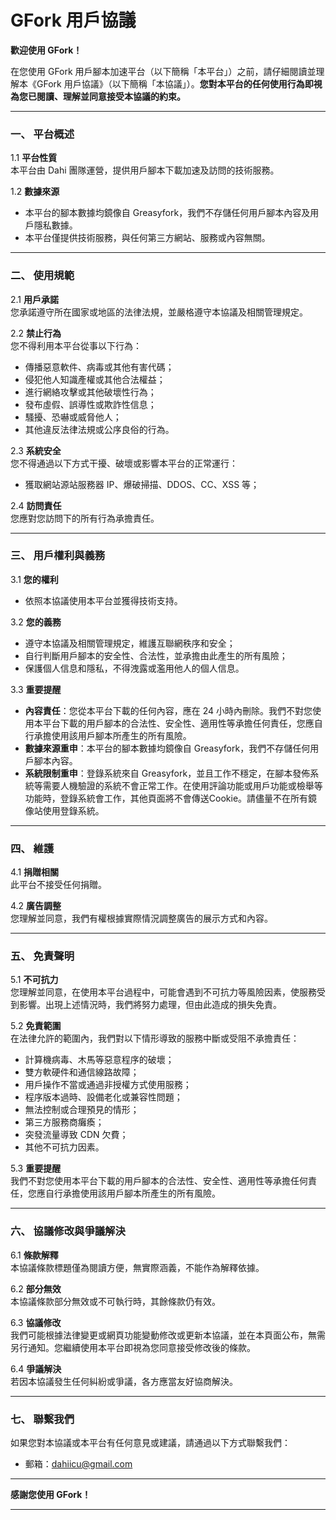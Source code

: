 # **GFork 用戶協議**

**歡迎使用 GFork！**

在您使用 GFork 用戶腳本加速平台（以下簡稱「本平台」）之前，請仔細閱讀並理解本《GFork 用戶協議》（以下簡稱「本協議」）。**您對本平台的任何使用行為即視為您已閱讀、理解並同意接受本協議的約束。**

---

### **一、 平台概述**

1.1 **平台性質**  
本平台由 Dahi 團隊運營，提供用戶腳本下載加速及訪問的技術服務。

1.2 **數據來源**  
- 本平台的腳本數據均鏡像自 Greasyfork，我們不存儲任何用戶腳本內容及用戶隱私數據。  
- 本平台僅提供技術服務，與任何第三方網站、服務或內容無關。

---

### **二、 使用規範**

2.1 **用戶承諾**  
您承諾遵守所在國家或地區的法律法規，並嚴格遵守本協議及相關管理規定。

2.2 **禁止行為**  
您不得利用本平台從事以下行為：
- 傳播惡意軟件、病毒或其他有害代碼；
- 侵犯他人知識產權或其他合法權益；
- 進行網絡攻擊或其他破壞性行為；
- 發布虛假、誤導性或欺詐性信息；
- 騷擾、恐嚇或威脅他人；
- 其他違反法律法規或公序良俗的行為。

2.3 **系統安全**  
您不得通過以下方式干擾、破壞或影響本平台的正常運行：
- 獲取網站源站服務器 IP、爆破掃描、DDOS、CC、XSS 等；

2.4 **訪問責任**  
您應對您訪問下的所有行為承擔責任。

---

### **三、 用戶權利與義務**

3.1 **您的權利**  
- 依照本協議使用本平台並獲得技術支持。

3.2 **您的義務**  
- 遵守本協議及相關管理規定，維護互聯網秩序和安全；
- 自行判斷用戶腳本的安全性、合法性，並承擔由此產生的所有風險；
- 保護個人信息和隱私，不得洩露或濫用他人的個人信息。

3.3 **重要提醒**  
- **內容責任**：您從本平台下載的任何內容，應在 24 小時內刪除。我們不對您使用本平台下載的用戶腳本的合法性、安全性、適用性等承擔任何責任，您應自行承擔使用該用戶腳本所產生的所有風險。
- **數據來源重申**：本平台的腳本數據均鏡像自 Greasyfork，我們不存儲任何用戶腳本內容。
- **系統限制重申**：登錄系統來自 Greasyfork，並且工作不穩定，在腳本發佈系統等需要人機驗證的系統不會正常工作。在使用評論功能或用戶功能或檢舉等功能時，登錄系統會工作，其他頁面將不會傳送Cookie。請儘量不在所有鏡像站使用登錄系統。

---

### **四、 維護**

4.1 **捐贈相關**  
此平台不接受任何捐贈。

4.2 **廣告調整**  
您理解並同意，我們有權根據實際情況調整廣告的展示方式和內容。

---

### **五、 免責聲明**

5.1 **不可抗力**  
您理解並同意，在使用本平台過程中，可能會遇到不可抗力等風險因素，使服務受到影響。出現上述情況時，我們將努力處理，但由此造成的損失免責。

5.2 **免責範圍**  
在法律允許的範圍內，我們對以下情形導致的服務中斷或受阻不承擔責任：
- 計算機病毒、木馬等惡意程序的破壞；
- 雙方軟硬件和通信線路故障；
- 用戶操作不當或通過非授權方式使用服務；
- 程序版本過時、設備老化或兼容性問題；
- 無法控制或合理預見的情形；
- 第三方服務商癱瘓；
- 突發流量導致 CDN 欠費；
- 其他不可抗力因素。

5.3 **重要提醒**  
我們不對您使用本平台下載的用戶腳本的合法性、安全性、適用性等承擔任何責任，您應自行承擔使用該用戶腳本所產生的所有風險。

---

### **六、 協議修改與爭議解決**

6.1 **條款解釋**  
本協議條款標題僅為閱讀方便，無實際涵義，不能作為解釋依據。

6.2 **部分無效**  
本協議條款部分無效或不可執行時，其餘條款仍有效。

6.3 **協議修改**  
我們可能根據法律變更或網頁功能變動修改或更新本協議，並在本頁面公布，無需另行通知。您繼續使用本平台即視為您同意接受修改後的條款。

6.4 **爭議解決**  
若因本協議發生任何糾紛或爭議，各方應當友好協商解決。

---

### **七、 聯繫我們**

如果您對本協議或本平台有任何意見或建議，請通過以下方式聯繫我們：  
- 郵箱：dahiicu@gmail.com

---

**感謝您使用 GFork！**

---
